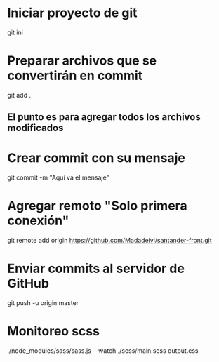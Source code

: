 # Iniciar proyecto de git
git ini 

# Preparar archivos que se convertirán en commit
git add .

## El punto es para agregar todos los archivos modificados

# Crear commit con su mensaje
git commit -m "Aquí va el mensaje"

# Agregar remoto "Solo primera conexión"
git remote add origin https://github.com/Madadeivi/santander-front.git

# Enviar commits al servidor de GitHub
git push -u origin master

# Monitoreo scss
./node_modules/sass/sass.js --watch ./scss/main.scss output.css